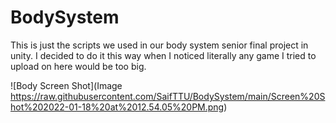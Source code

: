 # BodySystem

This is just the scripts we used in our body system senior final project in unity.
I decided to do it this way when I noticed literally any game I tried to upload on here would be too big. 

![Body Screen Shot](Image https://raw.githubusercontent.com/SaifTTU/BodySystem/main/Screen%20Shot%202022-01-18%20at%2012.54.05%20PM.png)
